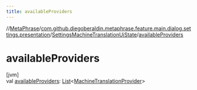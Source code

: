 ```yaml
---
title: availableProviders
---
```

//[MetaPhrase](../../../index.html)/[com.github.diegoberaldin.metaphrase.feature.main.dialog.settings.presentation](../index.html)/[SettingsMachineTranslationUiState](index.html)/[availableProviders](available-providers.html)



# availableProviders



[jvm]\
val [availableProviders](available-providers.html): [List](https://kotlinlang.org/api/latest/jvm/stdlib/kotlin.collections/-list/index.html)&lt;[MachineTranslationProvider](../../com.github.diegoberaldin.metaphrase.domain.mt.repository.data/-machine-translation-provider/index.html)&gt;




